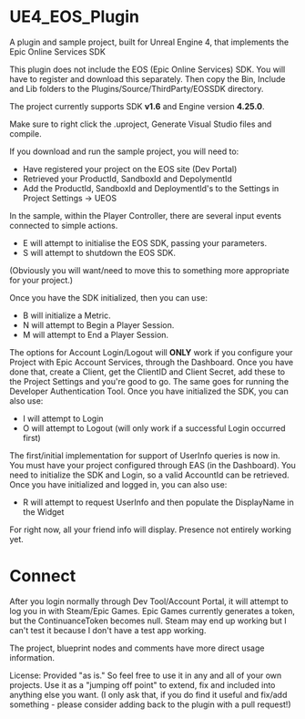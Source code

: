 # UE4_EOS_Plugin
A plugin and sample project, built for Unreal Engine 4, that implements the Epic Online Services SDK

This plugin does not include the EOS (Epic Online Services) SDK.  You will have to register and download this separately.  Then copy the Bin, Include and Lib folders to the Plugins/Source/ThirdParty/EOSSDK directory.

The project currently supports SDK **v1.6** and Engine version **4.25.0**.

Make sure to right click the .uproject, Generate Visual Studio files and compile.

If you download and run the sample project, you will need to:
- Have registered your project on the EOS site (Dev Portal)
- Retrieved your ProductId, SandboxId and DepolymentId
- Add the ProductId, SandboxId and DeploymentId's to the Settings in Project Settings -> UEOS

In the sample, within the Player Controller, there are several input events connected to simple actions.
- E will attempt to initialise the EOS SDK, passing your parameters.
- S will attempt to shutdown the EOS SDK.

(Obviously you will want/need to move this to something more appropriate for your project.)

Once you have the SDK initialized, then you can use:
- B will initialize a Metric.
- N will attempt to Begin a Player Session.
- M will attempt to End a Player Session.

The options for Account Login/Logout will **ONLY** work if you configure your Project with Epic Account Services, through the Dashboard. Once you have done that, create a Client, get the ClientID and Client Secret, add these to the Project Settings and you're good to go. The same goes for running the Developer Authentication Tool.
Once you have initialized the SDK, you can also use:
- I will attempt to Login
- O will attempt to Logout (will only work if a successful Login occurred first)

The first/initial implementation for support of UserInfo queries is now in. You must have your project configured through EAS (in the Dashboard). You need to initialize the SDK and Login, so a valid AccountId can be retrieved.
Once you have initialized and logged in, you can also use:
- R will attempt to request UserInfo and then populate the DisplayName in the Widget

For right now, all your friend info will display. Presence not entirely working yet.

# Connect
After you login normally through Dev Tool/Account Portal, it will attempt to log you in with Steam/Epic Games. Epic Games currently generates a token, but the ContinuanceToken becomes null. Steam may end up working but I can't test it because I don't have a test app working. 

The project, blueprint nodes and comments have more direct usage information.

License:
Provided "as is."  So feel free to use it in any and all of your own projects.  Use it as a "jumping off point" to extend, fix and included into anything else you want.
(I only ask that, if you do find it useful and fix/add something - please consider adding back to the plugin with a pull request!)
